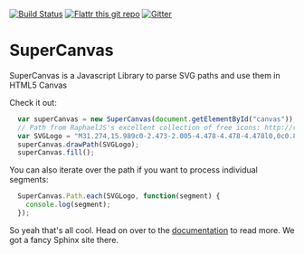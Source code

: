 [![Build Status](https://travis-ci.org/NickBeeuwsaert/SuperCanvas.svg?branch=master)](https://travis-ci.org/NickBeeuwsaert/SuperCanvas)
[![Flattr this git repo](http://api.flattr.com/button/flattr-badge-large.png)](https://flattr.com/submit/auto?user_id=NickBeeuwsaert&url=https://github.com/NickBeeuwsaert/SuperCanvas&title=SuperCanvas&language=&tags=github&category=software)
[![Gitter](https://badges.gitter.im/Join%20Chat.svg)](https://gitter.im/NickBeeuwsaert/SuperCanvas?utm_source=badge&utm_medium=badge&utm_campaign=pr-badge)

SuperCanvas
===========
SuperCanvas is a Javascript Library to parse SVG paths and use them in HTML5 Canvas

Check it out:

```javascript
  var superCanvas = new SuperCanvas(document.getElementById("canvas"));
  // Path from RaphaelJS's excellent collection of free icons: http://raphaeljs.com/icons/#svg
  var SVGLogo = "M31.274,15.989c0-2.473-2.005-4.478-4.478-4.478l0,0c0.81-0.811,1.312-1.93,1.312-3.167c0-2.474-2.005-4.479-4.479-4.479c-1.236,0-2.356,0.501-3.167,1.312c0-2.473-2.005-4.478-4.478-4.478c-2.474,0-4.479,2.005-4.479,4.478c-0.811-0.81-1.93-1.312-3.167-1.312c-2.474,0-4.479,2.005-4.479,4.479c0,1.236,0.501,2.356,1.312,3.166c-2.474,0-4.479,2.005-4.479,4.479c0,2.474,2.005,4.479,4.479,4.479c-0.811,0.81-1.312,1.93-1.312,3.167c0,2.473,2.005,4.478,4.479,4.478c1.236,0,2.356-0.501,3.167-1.312c0,2.473,2.005,4.479,4.479,4.479c2.473,0,4.478-2.006,4.478-4.479l0,0c0.811,0.811,1.931,1.312,3.167,1.312c2.474,0,4.478-2.005,4.478-4.478c0-1.237-0.501-2.357-1.312-3.168c0.001,0,0.001,0,0.001,0C29.27,20.467,31.274,18.463,31.274,15.989zM23.583,21.211c0.016,0,0.031-0.001,0.047-0.001c1.339,0,2.424,1.085,2.424,2.425c0,1.338-1.085,2.424-2.424,2.424s-2.424-1.086-2.424-2.424c0-0.017,0.001-0.031,0.001-0.047l-3.541-3.542v5.009c0.457,0.44,0.743,1.06,0.743,1.746c0,1.339-1.086,2.424-2.424,2.424c-1.339,0-2.425-1.085-2.425-2.424c0-0.687,0.286-1.306,0.743-1.746v-5.009l-3.541,3.542c0,0.016,0.001,0.031,0.001,0.047c0,1.338-1.085,2.424-2.424,2.424s-2.424-1.086-2.424-2.424c0-1.34,1.085-2.425,2.424-2.425c0.015,0,0.031,0.001,0.046,0.001l3.542-3.541H6.919c-0.44,0.458-1.06,0.743-1.746,0.743c-1.339,0-2.424-1.085-2.424-2.424s1.085-2.424,2.424-2.424c0.686,0,1.305,0.285,1.746,0.744h5.008l-3.542-3.542c-0.015,0-0.031,0.001-0.046,0.001c-1.339,0-2.424-1.085-2.424-2.424S7.001,5.92,8.34,5.92s2.424,1.085,2.424,2.424c0,0.015-0.001,0.031-0.001,0.046l3.541,3.542V6.924c-0.457-0.441-0.743-1.06-0.743-1.746c0-1.339,1.086-2.425,2.425-2.425c1.338,0,2.424,1.085,2.424,2.425c0,0.686-0.286,1.305-0.743,1.746v5.008l3.541-3.542c0-0.015-0.001-0.031-0.001-0.046c0-1.339,1.085-2.424,2.424-2.424s2.424,1.085,2.424,2.424c0,1.339-1.085,2.424-2.424,2.424c-0.016,0-0.031-0.001-0.047-0.001l-3.541,3.542h5.008c0.441-0.458,1.061-0.744,1.747-0.744c1.338,0,2.423,1.085,2.423,2.424s-1.085,2.424-2.423,2.424c-0.687,0-1.306-0.285-1.747-0.743h-5.008L23.583,21.211z";
  superCanvas.drawPath(SVGLogo);
  superCanvas.fill();
```

You can also iterate over the path if you want to process individual segments:


```javascript
  SuperCanvas.Path.each(SVGLogo, function(segment) {
    console.log(segment);
  });
```

So yeah that's all cool. Head on over to the [documentation](https://nickbeeuwsaert.github.io/SuperCanvas/) to read more. We got a fancy Sphinx site there. 
